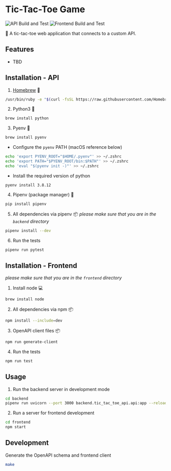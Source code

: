 # Tic-Tac-Toe Game

![API Build and Test](https://github.com/yuyi365/tic_tac_toe_api/actions/workflows/build_api.yml/badge.svg)
![Frontend Build and Test](https://github.com/yuyi365/tic_tac_toe_api/actions/workflows/build_frontend.yml/badge.svg)

👾 A tic-tac-toe web application that connects to a custom API.

## Features
- TBD

## Installation - API

1. [Homebrew](https://brew.sh/) 🍺
```bash
/usr/bin/ruby -e "$(curl -fsSL https://raw.githubusercontent.com/Homebrew/install/master/install)"
```

2. Python3 🐍
```bash
brew install python
```

3. Pyenv 🐍
```bash
brew install pyenv
```
- Configure the `pyenv` PATH (macOS reference below)
```bash
echo 'export PYENV_ROOT="$HOME/.pyenv"' >> ~/.zshrc
echo 'export PATH="$PYENV_ROOT/bin:$PATH"' >> ~/.zshrc
echo 'eval "$(pyenv init -)"' >> ~/.zshrc
```
- Install the required version of python
```
pyenv install 3.8.12
```

4. Pipenv (package manager) 🐍
```bash
pip install pipenv
```

5. All dependencies via pipenv 📦
*please make sure that you are in the `backend` directory*

```bash
pipenv install --dev
```

6. Run the tests
```bash
pipenv run pytest
```

## Installation - Frontend
*please make sure that you are in the `frontend` directory*

1. Install node 💻
```bash
brew install node
```

2. All dependencies via npm 📦
```bash
npm install --include=dev
```

3. OpenAPI client files 📦
```bash
npm run generate-client
```

4. Run the tests
```bash
npm run test
```

## Usage

1. Run the backend server in development mode
```bash
cd backend
pipenv run uvicorn --port 3000 backend.tic_tac_toe_api.api:app --reload
```

2. Run a server for frontend development
```bash
cd frontend
npm start
```

## Development

Generate the OpenAPI schema and frontend client

```bash
make
```
